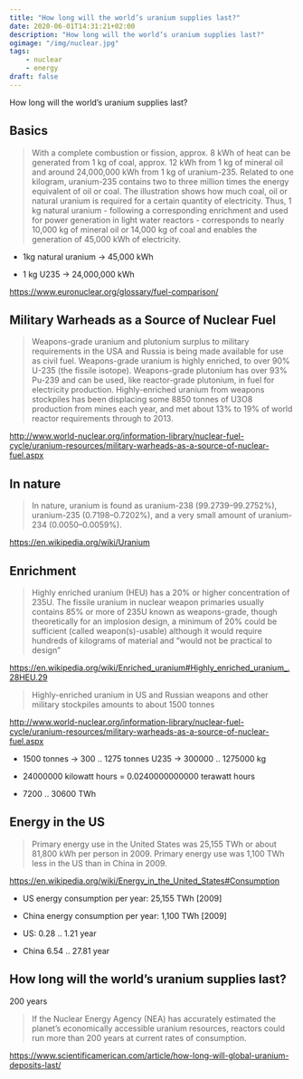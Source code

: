 ```yaml
---
title: "How long will the world’s uranium supplies last?"
date: 2020-06-01T14:31:21+02:00
description: "How long will the world’s uranium supplies last?"
ogimage: "/img/nuclear.jpg"
tags:
    - nuclear
    - energy
draft: false
---
```



How long will the world’s uranium supplies last?


## Basics

> With a complete combustion or fission, approx. 8 kWh of heat can be generated from 1 kg of coal, approx. 12 kWh from 1 kg of mineral oil and around 24,000,000 kWh from 1 kg of uranium-235. 
> Related to one kilogram, uranium-235 contains two to three million times the energy equivalent of oil or coal. The illustration shows how much coal, oil or natural uranium is required for a 
> certain quantity of electricity. Thus, 1 kg natural uranium - following a corresponding enrichment and used for power generation in light water reactors - corresponds to nearly 10,000 kg of 
> mineral oil or 14,000 kg of coal and enables the generation of 45,000 kWh of electricity.

- 1kg natural uranium -> 45,000 kWh

- 1 kg U235 -> 24,000,000 kWh

https://www.euronuclear.org/glossary/fuel-comparison/

## Military Warheads as a Source of Nuclear Fuel

> Weapons-grade uranium and plutonium surplus to military requirements in the USA and Russia is being made available for use as civil fuel.
> Weapons-grade uranium is highly enriched, to over 90% U-235 (the fissile isotope). Weapons-grade plutonium has over 93% Pu-239 and can be used, like reactor-grade plutonium, in fuel for electricity production.
> Highly-enriched uranium from weapons stockpiles has been displacing some 8850 tonnes of U3O8 production from mines each year, and met about 13% to 19% of world reactor requirements through to 2013.

http://www.world-nuclear.org/information-library/nuclear-fuel-cycle/uranium-resources/military-warheads-as-a-source-of-nuclear-fuel.aspx

## In nature

> In nature, uranium is found as uranium-238 (99.2739–99.2752%), uranium-235 (0.7198–0.7202%), and a very small amount of uranium-234 (0.0050–0.0059%).

https://en.wikipedia.org/wiki/Uranium

## Enrichment

> Highly enriched uranium (HEU) has a 20% or higher concentration of 235U. The fissile uranium in nuclear weapon primaries usually contains 85% or more of 235U known as weapons-grade, though theoretically for an implosion design, a minimum of 20% could be sufficient (called weapon(s)-usable) although it would require hundreds of kilograms of material and “would not be practical to design”

https://en.wikipedia.org/wiki/Enriched_uranium#Highly_enriched_uranium_.28HEU.29

> Highly-enriched uranium in US and Russian weapons and other military stockpiles amounts to about 1500 tonnes

http://www.world-nuclear.org/information-library/nuclear-fuel-cycle/uranium-resources/military-warheads-as-a-source-of-nuclear-fuel.aspx

- 1500 tonnes ->  300 .. 1275 tonnes U235 -> 300000 .. 1275000 kg 

- 24000000 kilowatt hours = 0.0240000000000 terawatt hours

- 7200 .. 30600 TWh

## Energy in the US

> Primary energy use in the United States was 25,155 TWh or about 81,800 kWh per person in 2009. Primary energy use was 1,100 TWh less in the US than in China in 2009.

https://en.wikipedia.org/wiki/Energy_in_the_United_States#Consumption

- US energy consumption per year: 25,155 TWh [2009]

- China energy consumption per year: 1,100 TWh [2009]

- US: 0.28 .. 1.21 year

- China 6.54 .. 27.81 year

## How long will the world’s uranium supplies last?

200 years

> If the Nuclear Energy Agency (NEA) has accurately estimated the planet’s economically accessible uranium resources, reactors could run more than 200 years at current rates of consumption.

https://www.scientificamerican.com/article/how-long-will-global-uranium-deposits-last/
